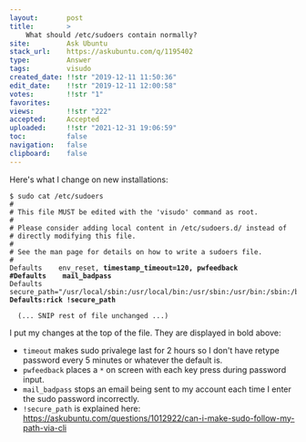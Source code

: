 ```yaml
---
layout:       post
title:        >
    What should ∕etc∕sudoers contain normally?
site:         Ask Ubuntu
stack_url:    https://askubuntu.com/q/1195402
type:         Answer
tags:         visudo
created_date: !!str "2019-12-11 11:50:36"
edit_date:    !!str "2019-12-11 12:00:58"
votes:        !!str "1"
favorites:    
views:        !!str "222"
accepted:     Accepted
uploaded:     !!str "2021-12-31 19:06:59"
toc:          false
navigation:   false
clipboard:    false
---
```


Here's what I change on new installations:

<pre><code>$ sudo cat /etc/sudoers
# 
# This file MUST be edited with the 'visudo' command as root.
# 
# Please consider adding local content in /etc/sudoers.d/ instead of
# directly modifying this file.
# 
# See the man page for details on how to write a sudoers file.
# 
Defaults	env_reset, <b>timestamp_timeout=120, pwfeedback</b>
<b>#Defaults	mail_badpass</b>
Defaults	secure_path="/usr/local/sbin:/usr/local/bin:/usr/sbin:/usr/bin:/sbin:/bin:/snap/bin"
<b>Defaults:rick !secure_path</b>

  (... SNIP rest of file unchanged ...)
</code></pre>

I put my changes at the top of the file. They are displayed in bold above:

- `timeout` makes sudo privalege last for 2 hours so I don't have retype password every 5 minutes or whatever the default is.
- `pwfeedback` places a `*` on screen with each key press during password input.
- `mail_badpass` stops an email being sent to my account each time I enter the sudo password incorrectly.
- `!secure_path` is explained here: https://askubuntu.com/questions/1012922/can-i-make-sudo-follow-my-path-via-cli
